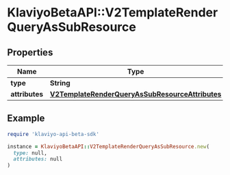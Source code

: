 # KlaviyoBetaAPI::V2TemplateRenderQueryAsSubResource

## Properties

| Name | Type | Description | Notes |
| ---- | ---- | ----------- | ----- |
| **type** | **String** |  |  |
| **attributes** | [**V2TemplateRenderQueryAsSubResourceAttributes**](V2TemplateRenderQueryAsSubResourceAttributes.md) |  |  |

## Example

```ruby
require 'klaviyo-api-beta-sdk'

instance = KlaviyoBetaAPI::V2TemplateRenderQueryAsSubResource.new(
  type: null,
  attributes: null
)
```


